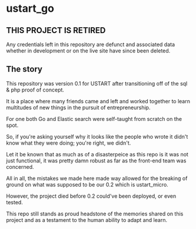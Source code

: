 # ustart_go 

  

## THIS PROJECT IS RETIRED 

Any credentials left in this repository are defunct and associated data whether in development or on the live site have since been deleted. 

  

## The story 

  

This repository was version 0.1 for USTART after transitioning off of the sql & php proof of concept. 

It is a place where many friends came and left and worked together to learn multitudes of new things in the pursuit of entrepreneurship. 

For one both Go and Elastic search were self-taught from scratch on the spot. 

So, if you're asking yourself why it looks like the people who wrote it didn't know what they were doing; you're right, we didn't. 

Let it be known that as much as of a disasterpeice as this repo is it was not just functional, it was pretty damn robust as far as the front-end team was concerned. 

All in all, the mistakes we made here made way allowed for the breaking of ground on what was supposed to be our 0.2 which is ustart_micro. 

However, the project died before 0.2 could've been deployed, or even tested. 

  

This repo still stands as proud headstone of the memories shared on this project and as a testament to the human ability to adapt and learn. 
